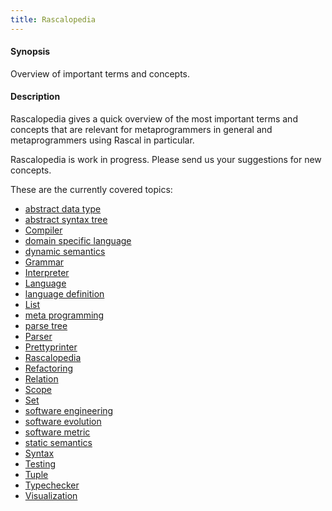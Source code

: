 ```yaml
---
title: Rascalopedia
---
```


#### Synopsis

Overview of important terms and concepts.

#### Description

Rascalopedia gives a quick overview of the most important terms and concepts
that are relevant for metaprogrammers in general and metaprogrammers using Rascal in particular.

Rascalopedia is work in progress. Please send us your suggestions for new concepts.

These are the currently covered topics:

* [abstract data type](../Rascalopedia/AbstractDataType)
* [abstract syntax tree](../Rascalopedia/AbstractSyntaxTree)
* [Compiler](../Rascalopedia/Compiler)
* [domain specific language](../Rascalopedia/DomainSpecificLanguage)
* [dynamic semantics](../Rascalopedia/DynamicSemantics)
* [Grammar](../Rascalopedia/Grammar)
* [Interpreter](../Rascalopedia/Interpreter)
* [Language](../Rascalopedia/Language)
* [language definition](../Rascalopedia/LanguageDefinition)
* [List](../Rascalopedia/List)
* [meta programming](../Rascalopedia/MetaProgramming)
* [parse tree](../Rascalopedia/ParseTree)
* [Parser](../Rascalopedia/Parser)
* [Prettyprinter](../Rascalopedia/Prettyprinter)
* [Rascalopedia](../Rascalopedia/)
* [Refactoring](../Rascalopedia/Refactoring)
* [Relation](../Rascalopedia/Relation)
* [Scope](../Rascalopedia/Scope)
* [Set](../Rascalopedia/Set)
* [software engineering](../Rascalopedia/SoftwareEngineering)
* [software evolution](../Rascalopedia/SoftwareEvolution)
* [software metric](../Rascalopedia/SoftwareMetric)
* [static semantics](../Rascalopedia/StaticSemantics)
* [Syntax](../Rascalopedia/Syntax)
* [Testing](../Rascalopedia/Testing)
* [Tuple](../Rascalopedia/Tuple)
* [Typechecker](../Rascalopedia/Typechecker)
* [Visualization](../Rascalopedia/Visualization)


